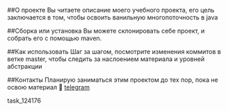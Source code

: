 ##О проекте
Вы читаете описание моего учебного проекта, его цель заключается в том, чтобы освоить ванильную многопоточность в java

##Сборка или установка
Вы можете склонировать себе проект, и собрать его с помощью maven.

##Как использовать
Шаг за шагом, посмотрите изменения коммитов в ветке master, чтобы следить за наслоением материала и уровней абстракции


##Контакты
Планирую заниматься этим проектом до тех пор, пока не освою материал 🙂
[telegram](https://t.me/shakasu)

task_124176